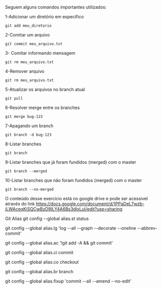 Seguem alguns comandos importantes utilizados: 

1-Adicionar um diretório em específico

	git add meu_diretorio
  
2-Comitar um arquivo

	git commit meu_arquivo.txt
  
3- Comitar informando mensagem

	git rm meu_arquivo.txt
  
4-Remover arquivo

	git rm meu_arquivo.txt
  
5-Atualizar os arquivos no branch atual

	git pull
  
6-Resolver merge entre os branches

	git merge bug-123
  
7-Apagando um branch

	git branch -d bug-123
  
8-Listar branches

	git branch

9-Listar branches que já foram fundidos (merged) com o master

	git branch --merged
  
10-Listar branches que não foram fundidos (merged) com o master

	git branch --no-merged
	
	
O conteúdo desse exercício está no google drive e pode ser acessivel através do link https://docs.google.com/document/d/1PPaDeL7wzb-jLWAceqKiSQCwBzD9ILY4A6Bs3dIxLuI/edit?usp=sharing

Git Alias
git config --global alias.st status

git config --global alias.lg 'log --all --graph --decorate --oneline --abbrev-commit'

git config --global alias.ac '!git add -A && git commit'

git config --global alias.ci commit

git config --global alias.co checkout

git config --global alias.br branch

git config --global alias.fixup 'commit --all --amend --no-edit'
